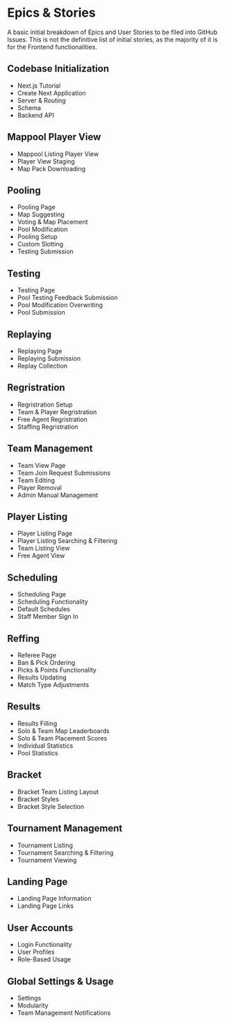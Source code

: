 # Epics & Stories

A basic initial breakdown of Epics and User Stories to be filed into GitHub Issues. This is not the definitive list of initial stories, as the majority of it is for the Frontend functionalities.

## Codebase Initialization
- Next.js Tutorial
- Create Next Application
- Server & Routing
- Schema
- Backend API

## Mappool Player View
- Mappool Listing Player View
- Player View Staging
- Map Pack Downloading

## Pooling
- Pooling Page
- Map Suggesting
- Voting & Map Placement
- Pool Modification
- Pooling Setup
- Custom Slotting
- Testing Submission

## Testing
- Testing Page
- Pool Testing Feedback Submission
- Pool Modification Overwriting
- Pool Submission

## Replaying
- Replaying Page
- Replaying Submission
- Replay Collection

## Regristration
- Regristration Setup
- Team & Player Regristration
- Free Agent Regristration
- Staffing Regristration

## Team Management
- Team View Page
- Team Join Request Submissions
- Team Editing
- Player Removal
- Admin Manual Management

## Player Listing
- Player Listing Page
- Player Listing Searching & Filtering
- Team Listing View
- Free Agent View

## Scheduling
- Scheduling Page
- Scheduling Functionality
- Default Schedules
- Staff Member Sign In

## Reffing
- Referee Page
- Ban & Pick Ordering
- Picks & Points Functionality
- Results Updating
- Match Type Adjustments

## Results
- Results Filling
- Solo & Team Map Leaderboards
- Solo & Team Placement Scores
- Individual Statistics
- Pool Statistics

## Bracket
- Bracket Team Listing Layout
- Bracket Styles
- Bracket Style Selection

## Tournament Management
- Tournament Listing
- Tournament Searching & Filtering
- Tournament Viewing

## Landing Page
- Landing Page Information
- Landing Page Links

## User Accounts
- Login Functionality
- User Profiles
- Role-Based Usage

## Global Settings & Usage
- Settings
- Modularity
- Team Management Notifications